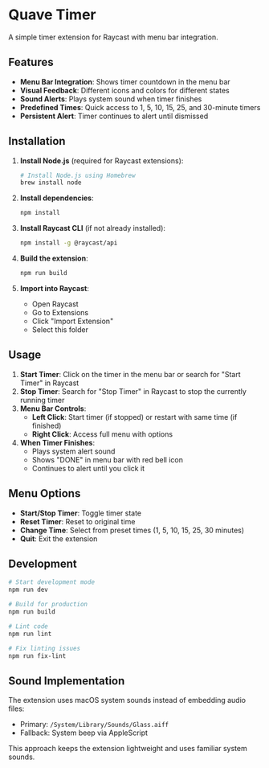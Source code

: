 # Quave Timer

A simple timer extension for Raycast with menu bar integration.

## Features

- **Menu Bar Integration**: Shows timer countdown in the menu bar
- **Visual Feedback**: Different icons and colors for different states
- **Sound Alerts**: Plays system sound when timer finishes
- **Predefined Times**: Quick access to 1, 5, 10, 15, 25, and 30-minute timers
- **Persistent Alert**: Timer continues to alert until dismissed

## Installation

1. **Install Node.js** (required for Raycast extensions):
   ```bash
   # Install Node.js using Homebrew
   brew install node
   ```

2. **Install dependencies**:
   ```bash
   npm install
   ```

3. **Install Raycast CLI** (if not already installed):
   ```bash
   npm install -g @raycast/api
   ```

4. **Build the extension**:
   ```bash
   npm run build
   ```

5. **Import into Raycast**:
   - Open Raycast
   - Go to Extensions
   - Click "Import Extension"
   - Select this folder

## Usage

1. **Start Timer**: Click on the timer in the menu bar or search for "Start Timer" in Raycast
2. **Stop Timer**: Search for "Stop Timer" in Raycast to stop the currently running timer
3. **Menu Bar Controls**:
   - **Left Click**: Start timer (if stopped) or restart with same time (if finished)
   - **Right Click**: Access full menu with options
4. **When Timer Finishes**:
   - Plays system alert sound
   - Shows "DONE" in menu bar with red bell icon
   - Continues to alert until you click it

## Menu Options

- **Start/Stop Timer**: Toggle timer state
- **Reset Timer**: Reset to original time
- **Change Time**: Select from preset times (1, 5, 10, 15, 25, 30 minutes)
- **Quit**: Exit the extension

## Development

```bash
# Start development mode
npm run dev

# Build for production
npm run build

# Lint code
npm run lint

# Fix linting issues
npm run fix-lint
```

## Sound Implementation

The extension uses macOS system sounds instead of embedding audio files:
- Primary: `/System/Library/Sounds/Glass.aiff`
- Fallback: System beep via AppleScript

This approach keeps the extension lightweight and uses familiar system sounds. 
